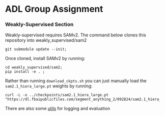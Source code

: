 # ADL Group Assignment


### Weakly-Supervised Section
Weakly-supervised requires SAMv2. The command below clones this repository into weakly_supervised/sam2

```
git submodule update --init;
```

Once cloned, install SAMv2 by running:

```
cd weakly_supervised/sam2;
pip install -e . ;
```

Rather than running ```download_ckpts.sh``` you can just manually load the ```sam2.1_hiera_large.pt``` weights by running:

```
curl -L -o ../checkpoints/sam2.1_hiera_large.pt "https://dl.fbaipublicfiles.com/segment_anything_2/092824/sam2.1_hiera_large.pt";
```


There are also some [utils](utils) for logging and evaluation

